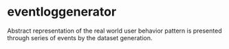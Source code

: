 # eventloggenerator
Abstract representation of the real world user behavior pattern is presented through series of events by the dataset generation.
